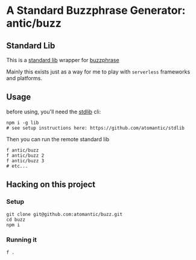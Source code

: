# A Standard Buzzphrase Generator: antic/buzz

## Standard Lib
This is a [standard lib](https://stdlib.com/) wrapper for [buzzphrase](https://www.npmjs.com/package/buzzphrase)

Mainly this exists just as a way for me to play with `serverless` frameworks and platforms.


## Usage

before using, you'll need the [stdlib](https://stdlib.com/) cli:
```
npm i -g lib
# see setup instructions here: https://github.com/atomantic/stdlib
```

Then you can run the remote standard lib
```
f antic/buzz
f antic/buzz 2
f antic/buzz 3
# etc...
```

## Hacking on this project

### Setup
```
git clone git@github.com:atomantic/buzz.git
cd buzz
npm i
```

### Running it
```
f .
```
